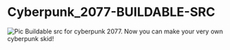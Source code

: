 # Cyberpunk_2077-BUILDABLE-SRC
![Pic](https://upload.wikimedia.org/wikipedia/en/9/9a/Trollface_non-free.png)
Buildable src for cyberpunk 2077. Now you can make your very own cyberpunk skid!
